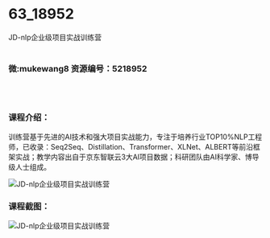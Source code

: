 # 63_18952
JD-nlp企业级项目实战训练营
<br/></br>
<h3>微:mukewang8 资源编号：5218952</h3>
<br/></br>
<h3>课程介绍：</h3>
<p>训练营基于先进的AI技术和强大项目实战能力，专注于培养行业TOP10%<a title="查看与 NLP 相关的文章" target="_blank">NLP</a>工程师，已收录：Seq2Seq、Distillation、Transformer、XLNet、ALBERT等前沿框架实战；教学内容出自于京东智联云3大AI项目数据；科研团队由AI科学家、博导级人士组成。</p>
<p><img src="https://www.ko996.com/wp-content/uploads/img/2021/03/1-50.png" alt="JD-nlp企业级项目实战训练营"></p>
<div class="info-desc">
<h3>课程截图：</h3>
<p><img src="https://www.ko996.com/wp-content/uploads/img/2021/03/2-46.png" alt="JD-nlp企业级项目实战训练营"></p>


			
</div>
